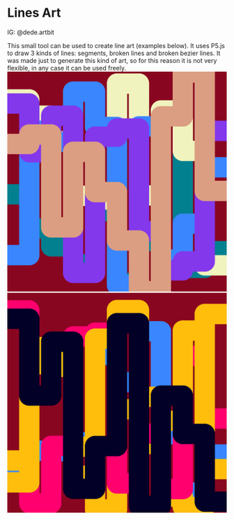 # Lines Art
IG: @dede.artbit

This small tool can be used to create line art (examples below).
It uses P5.js to draw 3 kinds of lines: segments, broken lines and broken bezier lines.
It was made just to generate this kind of art, so for this reason it is not very flexible, in any case it can be used freely.
![Image1](./examples/_image1.png)
![Image2](./examples/_image2.png)
